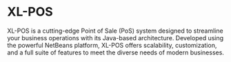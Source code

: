 # XL-POS
 XL-POS is a cutting-edge Point of Sale (PoS) system designed to streamline your business operations with its Java-based architecture. Developed using the powerful NetBeans platform, XL-POS offers scalability, customization, and a full suite of features to meet the diverse needs of modern businesses.
